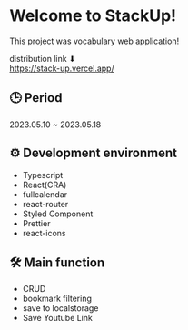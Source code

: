 # Welcome to StackUp!

This project was vocabulary web application!

distribution link ⬇  
https://stack-up.vercel.app/

## 🕒 Period

2023.05.10 ~ 2023.05.18

## ⚙️ Development environment
- Typescript
- React(CRA)
- fullcalendar
- react-router
- Styled Component
- Prettier
- react-icons

## 🛠️ Main function
- CRUD
- bookmark filtering
- save to localstorage
- Save Youtube Link
